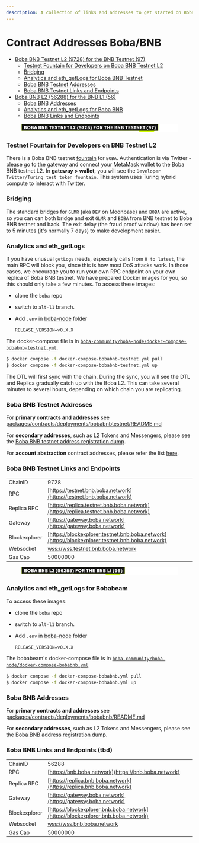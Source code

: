 ```yaml
---
description: A collection of links and addresses to get started on Boba-BNB
---
```


# Contract Addresses Boba/BNB

* [Boba BNB Testnet L2 (9728) for the BNB Testnet (97)](network-bnb.md#boba-bnb-testnet-l2--9728--for-the-bnb-testnet--97-)
  * [Testnet Fountain for Developers on Boba BNB Testnet L2](network-bnb.md#testnet-fountain-for-developers-on-boba-bnb-testnet-l2)
  * [Bridging](network-bnb.md#bridging)
  * [Analytics and eth\_getLogs for Boba BNB Testnet](network-bnb.md#analytics-and-eth-getlogs-for-boba-bnb-testnet)
  * [Boba BNB Testnet Addresses](network-bnb.md#boba-bnb-testnet-addresses)
  * [Boba BNB Testnet Links and Endpoints](network-bnb.md#boba-bnb-testnet-links-and-endpoints)
* [Boba BNB L2 (56288) for the BNB L1 (56)](network-bnb.md#boba-bnb-testnet-l2--56288--for-the-bnb-l1--56-)
  * [Boba BNB Addresses](network-bnb.md#boba-bnb-addresses)
  * [Analytics and eth\_getLogs for Boba BNB](network-bnb.md#analytics-and-eth-getlogs-for-boba-bnb)
  * [Boba BNB Links and Endpoints](network-bnb.md#boba-bnb-links-and-endpoints)



<figure><img src="../../.gitbook/assets/Artboard 1 (11).png" alt=""><figcaption></figcaption></figure>

### Testnet Fountain for Developers on BNB Testnet L2

There is a Boba BNB testnet [fountain](https://gateway.boba.network) for `BOBA`. Authentication is via Twitter - please go to the gateway and connect your MetaMask wallet to the Boba BNB testnet L2. In **gateway > wallet**, you will see the `Developer Twitter/Turing test token fountain`. This system uses Turing hybrid compute to interact with Twitter.

### Bridging

The standard bridges for `GLMR` (aka `DEV` on Moonbase) and `BOBA` are active, so you can can both bridge and exit `GLMR` and `BOBA` from BNB testnet to Boba BNB testnet and back. The exit delay (the fraud proof window) has been set to 5 minutes (it's normally 7 days) to make development easier.

### Analytics and eth\_getLogs

If you have unusual `getLogs` needs, especially calls from `0 to latest`, the main RPC will block you, since this is how most DoS attacks work. In those cases, we encourage you to run your own RPC endpoint on your own replica of Boba BNB testnet. We have prepared Docker images for you, so this should only take a few minutes. To access these images:

* clone the `boba` repo
* switch to `alt-l1` branch.
*   Add `.env` in [boba-node](https://github.com/bobanetwork/boba/tree/alt-l1/boba\_community/boba-node) folder

    ```
    RELEASE_VERSION=v0.X.X
    ```

The docker-compose file is in [`boba-community/boba-node/docker-compose-bobabnb-testnet.yml`](https://github.com/bobanetwork/boba/tree/alt-l1/boba\_community/boba-node).

```bash
$ docker compose -f docker-compose-bobabnb-testnet.yml pull
$ docker compose -f docker-compose-bobabnb-testnet.yml up
```

The DTL will first sync with the chain. During the sync, you will see the DTL and Replica gradually catch up with the Boba L2. This can take several minutes to several hours, depending on which chain you are replicating.

### Boba BNB Testnet Addresses

For **primary contracts and addresses** see [packages/contracts/deployments/bobabnbtestnet/README.md](../../packages/contracts/deployments/bobabnbtestnet/)

For **secondary addresses**, such as L2 Tokens and Messengers, please see the [Boba BNB testnet address registration dump](../../packages/boba/register/addresses/addressBobaBnbTestnet\_0xAee1fb3f4353a9060aEC3943fE932b6Efe35CdAa.json).

For **account abstraction** contract addresses, please refer the list [here](https://github.com/bobanetwork/boba/blob/develop/packages/boba/account-abstraction/deployments/boba_bnb_testnet/addresses.json).

### Boba BNB Testnet Links and Endpoints

|               |                                                                                         |
| ------------- | --------------------------------------------------------------------------------------- |
| ChainID       | 9728                                                                                    |
| RPC           | [https://testnet.bnb.boba.network](https://testnet.bnb.boba.network)                    |
| Replica RPC   | [https://replica.testnet.bnb.boba.network](https://replica.testnet.bnb.boba.network)    |
| Gateway       | [https://gateway.boba.network](https://gateway.boba.network)             |
| Blockexplorer | [https://blockexplorer.testnet.bnb.boba.network](https://blockexplorer.testnet.bnb.boba.network) |
| Websocket     | [wss://wss.testnet.bnb.boba.network](wss://wss.testnet.bnb.boba.network)                |
| Gas Cap       | 50000000                                                                                |



<figure><img src="../../.gitbook/assets/Artboard 2 (14) (2).png" alt=""><figcaption></figcaption></figure>

### Analytics and eth\_getLogs for Bobabeam

To access these images:

* clone the `boba` repo
* switch to `alt-l1` branch.
*   Add `.env` in [boba-node](https://github.com/bobanetwork/boba/tree/alt-l1/boba\_community/boba-node) folder

    ```
    RELEASE_VERSION=v0.X.X
    ```

The bobabeam's docker-compose file is in [`boba-community/boba-node/docker-compose-bobabnb.yml`](https://github.com/bobanetwork/boba/tree/alt-l1/boba\_community/boba-node)

```bash
$ docker compose -f docker-compose-bobabnb.yml pull
$ docker compose -f docker-compose-bobabnb.yml up
```

### Boba BNB Addresses

For **primary contracts and addresses** see [packages/contracts/deployments/bobabnb/README.md](../../packages/contracts/deployments/bobabnb/)

For **secondary addresses**, such as L2 Tokens and Messengers, please see the [Boba BNB address registration dump](../../packages/boba/register/addresses/addressBobaBnb\_0xeb989B25597259cfa51Bd396cE1d4B085EC4c753.json).

### Boba BNB Links and Endpoints (tbd)

|               |                                                                                |
| ------------- | ------------------------------------------------------------------------------ |
| ChainID       | 56288                                                                          |
| RPC           | [https://bnb.boba.network](https://bnb.boba.network)                           |
| Replica RPC   | [https://replica.bnb.boba.network](https://replica.bnb.boba.network)           |
| Gateway       | [https://gateway.boba.network](https://gateway.boba.network)             |
| Blockexplorer | [https://blockexplorer.bnb.boba.network](https://blockexplorer.bnb.boba.network) |
| Websocket     | [wss://wss.bnb.boba.network](wss://wss.bnb.boba.network)                       |
| Gas Cap       | 50000000                                                                       |
